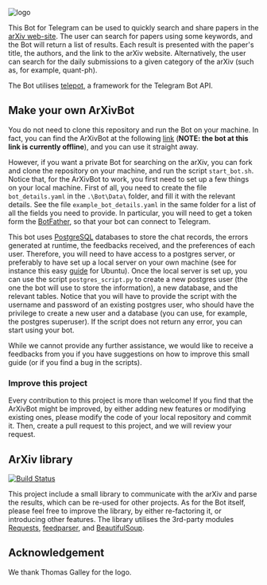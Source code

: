 ![logo](https://user-images.githubusercontent.com/8984112/28944797-c5ede3fc-789b-11e7-962f-de8e6015a419.png)

This Bot for Telegram can be used to quickly search and share papers in the [arXiv web-site](https://arxiv.org/).
The user can search for papers using some keywords, and the Bot will return a list of results. Each result is presented with the paper's title, the authors, and the link to the arXiv website. Alternatively, the user can search for the daily submissions to a given category of the arXiv (such as, for example, quant-ph).

The Bot utilises [telepot](https://github.com/nickoala/telepot), a framework for the Telegram Bot API.

## Make your own ArXivBot
You do not need to clone this repository and run the Bot on your machine.
In fact, you can find the ArXivBot at the following [link](https://storebot.me/bot/search_arxiv_bot) (**NOTE: the bot at this link is currently offline**), and you can use it straight away.

However, if you want a private Bot for searching on the arXiv, you can fork and clone the repository on your machine, and run the script `start_bot.sh`. Notice that, for the ArXivBot to work, you first need to set up a few things on your local machine. First of all, you need to create the file `bot_details.yaml` in the `.\Bot\Data\` folder, and fill it with the relevant details. See the file `example_bot_details.yaml` in the same folder for a list of all the fields you need to provide. In particular, you will need to get a token form the [BotFather](https://telegram.me/BotFather), so that your bot can connect to Telegram.

 This bot uses [PostgreSQL](https://www.postgresql.org/) databases to store the chat records, the errors generated at runtime, the feedbacks received, and the preferences of each user. Therefore, you will need to have access to a postgres server, or preferably to have set up a local server on your own machine (see for instance this easy [guide](https://help.ubuntu.com/community/PostgreSQL) for Ubuntu). Once the local server is set up, you can use the script `postgres_script.py` to create a new postgres user (the one the bot will use to store the information), a new database, and the relevant tables. Notice that you will have to provide the script with the username and password of an existing postgres user, who should have the privilege to create a new user and a database (you can use, for example, the postgres superuser). If the script does not return any error, you can start using your bot.

 While we cannot provide any further assistance, we would like to receive a feedbacks from you if you have suggestions on how to improve this small guide (or if you find a bug in the scripts).

### Improve this project
Every contribution to this project is more than welcome! If you find that the ArXivBot might be improved, by either adding new features or modifying existing ones, please modify the code of your local repository and commit it. Then, create a pull request to this project, and we will review your request.

## ArXiv library

[![Build Status](https://travis-ci.org/carlosparaciari/ArXivBot.svg?branch=master)](https://travis-ci.org/carlosparaciari/ArXivBot)

This project include a small library to communicate with the arXiv and parse the results, which can be re-used for other projects. As for the Bot itself, please feel free to improve the library, by either re-factoring it, or introducing other features. The library utilises the 3rd-party modules [Requests](http://docs.python-requests.org/en/master/), [feedparser](https://github.com/kurtmckee/feedparser), and [BeautifulSoup](https://www.crummy.com/software/BeautifulSoup/).

## Acknowledgement
We thank Thomas Galley for the logo.
